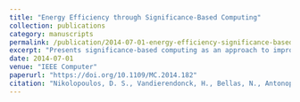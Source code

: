 ```yaml
---
title: "Energy Efficiency through Significance-Based Computing"
collection: publications
category: manuscripts
permalink: /publication/2014-07-01-energy-efficiency-significance-based-computing
excerpt: "Presents significance-based computing as an approach to improve energy efficiency by distinguishing between critical and non-critical computations."
date: 2014-07-01
venue: "IEEE Computer"
paperurl: "https://doi.org/10.1109/MC.2014.182"
citation: "Nikolopoulos, D. S., Vandierendonck, H., Bellas, N., Antonopoulos, C. D., Lalis, S., Karakonstantis, G., Burg, A., & Naumann, U. (2014). Energy Efficiency through Significance-Based Computing. *Computer*, 47(7), 82-85. https://doi.org/10.1109/MC.2014.182"
---
```


